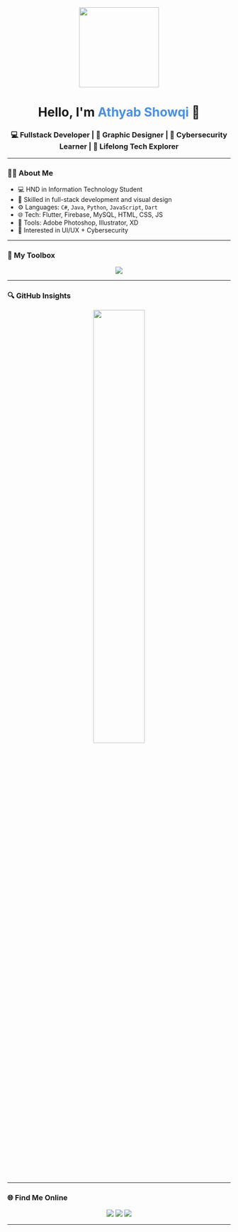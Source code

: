 <div align="center">
  <img src="https://cdni.iconscout.com/illustration/premium/thumb/computer-illustration-download-in-svg-png-gif-file-formats--desktop-working-place-office-table-desk-account-pack-design-development-illustrations-3806641.png" width="180px" />
  
  
  <h1>Hello, I'm <span style="color:#4A90E2">Athyab Showqi</span> 👋</h1>
  
  <h3>💻 Fullstack Developer | 🎨 Graphic Designer |  🔐 Cybersecurity Learner | 🧠 Lifelong Tech Explorer</h3>
</div>

---

### 🧑‍💻 About Me

- 💻 HND in Information Technology Student  
- 🎨 Skilled in full-stack development and visual design  
- ⚙️ Languages: `C#`, `Java`, `Python`, `JavaScript`, `Dart`  
- 🌐 Tech: Flutter, Firebase, MySQL, HTML, CSS, JS  
- 🎨 Tools: Adobe Photoshop, Illustrator, XD  
- 🧩 Interested in UI/UX + Cybersecurity

  
---

### 🧰 My Toolbox

<p align="center">
  <img src="https://skillicons.dev/icons?i=cs,java,python,dart,js,html,css,mysql,firebase,flutter,figma,xd,photoshop,illustrator&perline=7" />
</p>

---

### 🔍 GitHub Insights

<p align="center">
<img src="https://github-readme-stats.vercel.app/api?username=AthyabShowqi&show_icons=true&theme=dracula" width="48%" height="50%"/>  
</p>

---

### 🌐 Find Me Online

<p align="center">
  <a href="mailto:showqiathyab@gmail.com"><img src="https://img.shields.io/badge/Gmail-D14836?style=flat&logo=gmail&logoColor=white" /></a>
  <a href="https://www.linkedin.com/in/athyabshowqi/"><img src="https://img.shields.io/badge/LinkedIn-0077B5?style=flat&logo=linkedin&logoColor=white" /></a>
  <a href="https://www.behance.net/athyabshowqi"><img src="https://img.shields.io/badge/Behance-1769FF?style=flat&logo=behance&logoColor=white" /></a>
</p>

---

